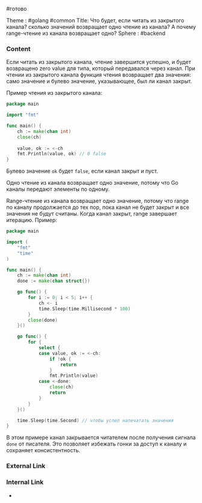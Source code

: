 #готово 

Theme : #golang #common 
Title: Что будет, если читать из закрытого канала? сколько значений возвращает одно чтение из канала? А почему range-чтение из канала возвращает одно?
Sphere : #backend

### Content

Если читать из закрытого канала, чтение завершится успешно, и будет возвращено zero value для типа, который передавался через канал. При чтении из закрытого канала функция чтения возвращает два значения: само значение и булево значение, указывающее, был ли канал закрыт.

Пример чтения из закрытого канала:

```go
package main

import "fmt"

func main() {
    ch := make(chan int)
    close(ch)
    
    value, ok := <-ch
    fmt.Println(value, ok) // 0 false
}
```

Булево значение `ok` будет `false`, если канал закрыт и пуст.

Одно чтение из канала возвращает одно значение, потому что Go каналы передают элементы по одному.

Range-чтение из канала возвращает одно значение, потому что range по каналу продолжается до тех пор, пока канал не будет закрыт и все значения не будут считаны. Когда канал закрыт, range завершает итерацию. Пример:

```go
package main

import (
    "fmt"
    "time"
)

func main() {
    ch := make(chan int)
    done := make(chan struct{})

    go func() {
        for i := 0; i < 5; i++ {
            ch <- i
            time.Sleep(time.Millisecond * 100)
        }
        close(done)
    }()

    go func() {
        for {
            select {
            case value, ok := <-ch:
                if !ok {
                    return
                }
                fmt.Println(value)
            case <-done:
                close(ch)
                return
            }
        }
    }()

    time.Sleep(time.Second) // чтобы успел напечатать значения
}

```

В этом примере канал закрывается читателем после получения сигнала `done` от писателя. Это позволяет избежать гонки за доступ к каналу и сохраняет консистентность.

### External Link



### Internal Link

- 